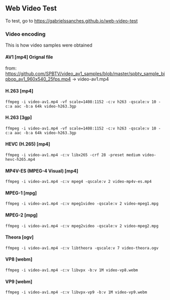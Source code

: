 ## Web Video Test

To test, go to https://gabrielssanches.github.io/web-video-test

### Video encoding

This is how video samples were obtained 

#### AV1 [mp4] Orignal file

from: https://github.com/SPBTV/video_av1_samples/blob/master/spbtv_sample_bipbop_av1_960x540_25fps.mp4 -> video-av1.mp4

#### H.263 [mp4]

```shell
ffmpeg -i video-av1.mp4 -vf scale=1408:1152 -c:v h263 -qscale:v 10 -c:a aac -b:a 64k video-h263.3gp
```

#### H.263 [3gp]

```shell
ffmpeg -i video-av1.mp4 -vf scale=1408:1152 -c:v h263 -qscale:v 10 -c:a aac -b:a 64k video-h263.3gp
```

#### HEVC (H.265) [mp4]

```shell
ffmpeg -i video-av1.mp4 -c:v libx265 -crf 28 -preset medium video-hevc-h265.mp4
```

#### MP4V-ES (MPEG-4 Visual) [mp4]

```shell
ffmpeg -i video-av1.mp4 -c:v mpeg4 -qscale:v 2 video-mp4v-es.mp4
```

#### MPEG-1 [mpg]

```shell
ffmpeg -i video-av1.mp4 -c:v mpeg1video -qscale:v 2 video-mpeg1.mpg
```

#### MPEG-2 [mpg]

```shell
ffmpeg -i video-av1.mp4 -c:v mpeg2video -qscale:v 2 video-mpeg2.mpg
```

#### Theora [ogv]

```shell
ffmpeg -i video-av1.mp4 -c:v libtheora -qscale:v 7 video-theora.ogv
```

#### VP8 [webm]

```shell
ffmpeg -i video-av1.mp4 -c:v libvpx -b:v 1M video-vp8.webm
```

#### VP9 [webm]

```shell
ffmpeg -i video-av1.mp4 -c:v libvpx-vp9 -b:v 1M video-vp9.webm
```
